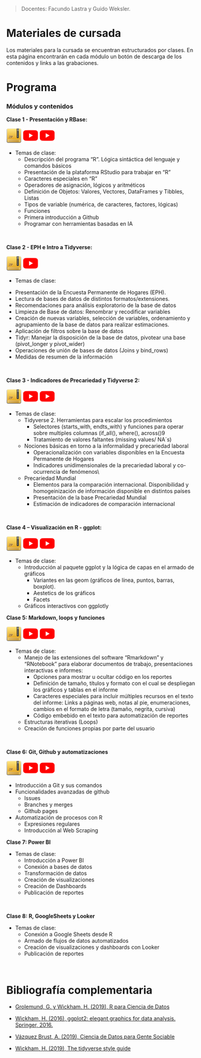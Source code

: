 > Docentes: Facundo Lastra y Guido Weksler.

# Materiales de cursada

Los materiales para la cursada se encuentran estructurados por clases. En esta página encontrarán en cada módulo un botón de descarga de los contenidos y links a las grabaciones.

# Programa

### Módulos y contenidos

**Clase 1 - Presentación y RBase:**

[![Download](img/link_zip.png)](Clase%201%20-%20Presentacion%20y%20R%20base/Clase1.zip) [![Grabación Clase 1 - Parte I](img/link_video.png)](https://youtu.be/nBEco0mhE2c) [![Grabación Clase 1 - Parte II](img/link_video.png)](https://youtu.be/328iDHikltk)

-   Temas de clase:
    -   Descripción del programa “R”. Lógica sintáctica del lenguaje y comandos básicos
    -   Presentación de la plataforma RStudio para trabajar en “R”
    -   Caracteres especiales en “R”
    -   Operadores de asignación, lógicos y aritméticos
    -   Definición de Objetos: Valores, Vectores, DataFrames y Tibbles, Listas
    -   Tipos de variable (numérica, de caracteres, factores, lógicas)
    -   Funciones
    -   Primera introducción a Github
    -   Programar con herramientas basadas en IA

<br>

**Clase 2 - EPH e Intro a Tidyverse:**

[![Download](img/link_zip.png)](Clase%202%20-%20EPH%20e%20Intro%20a%20Tidyverse/Clase2.rar) [![Grabación Clase 2](img/link_video.png)](https://www.youtube.com/watch?v=SU7Jq3P3Iok)

-   Temas de clase:
  +	Presentación de la Encuesta Permanente de Hogares (EPH).
  +	Lectura de bases de datos de distintos formatos/extensiones.
  +	Recomendaciones para análisis exploratorio de la base de datos 
  +	Limpieza de Base de datos: Renombrar y recodificar variables
  +	Creación de nuevas variables, selección de variables, ordenamiento y agrupamiento de la base de datos para realizar estimaciones.
  +	Aplicación de filtros sobre la base de datos
  +	Tidyr: Manejar la disposición de la base de datos, pivotear una base (pivot_longer y pivot_wider)
  +	Operaciones de unión de bases de datos (Joins y bind_rows) 
  +	Medidas de resumen de la información

  
<br>

__Clase 3 - Indicadores de Precariedad y Tidyverse 2:__

[![Download](img/link_zip.png)](Clase%203%20-%20Indicadores%20de%20Precariedad%20-%20Tidyverse2/Clase3.rar)  [![Grabación Clase 3 - Parte I](img/link_video.png)](https://youtu.be/ZgOCJZMIMLo) [![Grabación Clase 3 - Parte II](img/link_video.png)](https://youtu.be/y325TxXxnNM)
  
 
-   Temas de clase:
    -   Tidyverse 2. Herramientas para escalar los procedimientos
        -   Selectores (starts_with, endts_with) y funciones para operar sobre multiples columnas (if_all(), where(), across()9
        -   Tratamiento de valores faltantes (missing values/ NA´s)
    -   Nociones básicas en torno a la informalidad y precariedad laboral
        -   Operacionalización con variables disponibles en la Encuesta Permanente de Hogares
        -   Indicadores unidimensionales de la precariedad laboral y co-ocurrencia de fenómenos\
    -   Precariedad Mundial
        -   Elementos para la comparación internacional. Disponibilidad y homogeinización de información disponible en distintos países
        -   Presentación de la base Precariedad Mundial
        -   Estimación de indicadores de comparación internacional

<br>

**Clase 4 – Visualización en R - ggplot:**

[![Download](img/link_zip.png)](Clase%204%20-%20Visualizacion%20en%20R%20-%20ggplot/Clase4.rar) [![Grabación Clase 4 - Parte I](img/link_video.png)](https://youtu.be/7wLbOUGRnOc) [![Grabación Clase 4 - Parte II](img/link_video.png)](https://youtu.be/ampAhhbwUmI)

-   Temas de clase:
    -   Introducción al paquete ggplot y la lógica de capas en el armado de gráficos
        -   Variantes en las geom (gráficos de línea, puntos, barras, boxplot).
        -   Aestetics de los gráficos
        -   Facets
    -   Gráficos interactivos con ggplotly <br>

**Clase 5: Markdown, loops y funciones**

[![Download](img/link_zip.png)](Clase%205%20-%20Markdown,%20loops%20y%20funciones/Clase5.rar)  [![Grabación Clase 5 - Parte I](img/link_video.png)](https://youtu.be/hG29WYFWhVM) [![Grabación Clase 5 - Parte II](img/link_video.png)](https://youtu.be/hG29WYFWhVM)

-   Temas de clase:
    -   Manejo de las extensiones del software “Rmarkdown” y “RNotebook” para elaborar documentos de trabajo, presentaciones interactivas e informes:
        -   Opciones para mostrar u ocultar código en los reportes
        -   Definición de tamaño, títulos y formato con el cual se despliegan los gráficos y tablas en el informe
        -   Caracteres especiales para incluir múltiples recursos en el texto del informe: Links a páginas web, notas al pie, enumeraciones, cambios en el formato de letra (tamaño, negrita, cursiva)
        -   Código embebido en el texto para automatización de reportes
    -   Estructuras iterativas (Loops)
    -   Creación de funciones propias por parte del usuario

<br>

**Clase 6: Git, Github y automatizaciones**

[![Download](img/link_zip.png)](https://ceped-fce-uba.github.io/curso_aset/Clase%206%20-%20Github,%20automatizaciones,%20web%20scraping/Clase-6---Automatizaciones-y-web-scraping.html)
[![Grabación Clase 6 - Parte I](img/link_video.png)](https://youtu.be/4OLKaoBDR1Q) [![Grabación Clase 6 - Parte II](img/link_video.png)](https://youtu.be/Nb5B8u6mCkI)

-   Introducción a Git y sus comandos
-   Funcionalidades avanzadas de github
    -   Issues
    -   Branches y merges
    -   Github pages
-   Automatización de procesos con R
    -   Expresiones regulares
    -   Introducción al Web Scraping

**Clase 7: Power BI**

-   Temas de clase:
    -   Introducción a Power BI
    -   Conexión a bases de datos
    -   Transformación de datos
    -   Creación de visualizaciones
    -   Creación de Dashboards
    -   Publicación de reportes

<br>

**Clase 8: R, GoogleSheets y Looker**

-   Temas de clase:
    -   Conexión a Google Sheets desde R
    -   Armado de flujos de datos automatizados
    -   Creación de visualizaciones y dashboards con Looker
    -   Publicación de reportes

<br>

# Bibliografía complementaria

-   [Grolemund, G. y Wickham, H. (2019), R para Ciencia de Datos](https://es.r4ds.hadley.nz)

-   [Wickham, H. (2016), ggplot2: elegant graphics for data analysis. Springer, 2016.](https://ggplot2-book.org/)

-   [Vázquez Brust, A. (2019), Ciencia de Datos para Gente Sociable](https://bitsandbricks.github.io/ciencia_de_datos_gente_sociable/)

-   [Wickham, H. (2019), The tidyverse style guide](https://style.tidyverse.org/)
